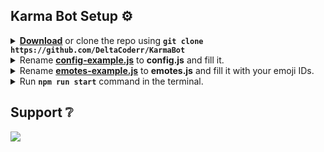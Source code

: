 ## Karma Bot Setup ⚙️

<details>
<summary>
<b><a href="https://github.com/DeltaCoderr/KarmaBot/archive/main.zip">Download</a></b> or clone the repo using <b><code>git clone https://github.com/DeltaCoderr/KarmaBot</code></b>
</summary>
<img src="https://i.imgur.com/eIJER1i.png" />
</details>

<details>
<summary>Rename <b><a href="https://github.com/DeltaCoderr/KarmaBot/blob/main/configs/config-example.js">config-example.js</a></b> to <b>config.js</b> and fill it.</summary>

```js
module.exports = {
	token: '', // Your Bot Token
	prefix: '', // Your Prefix
	devs: '', // Owner's Discord ID
	embedColor: '', // EmbedColor
	MongoURI: '', // Database URL for storing Channel's Data.
	OSU_API_KEY: '', // Osu! API key
	AME_API: '', // AME_API for Image Commands. Key can be found -> https://docs.api.amethyste.moe
};
```

</details>

<details>
<summary>Rename <b><a href="https://github.com/DeltaCoderr/KarmaBot/blob/main/configs/emotes-example.js">emotes-example.js</a></b> to <b>emotes.js</b> and fill it with your emoji IDs.</summary>

```js
module.exports = {
	fun: '',
	info: '',
	load: '',
	nsfw: '',
	anime: '',
	other: '',
	music: '',
	owner: '',
	error: '',
	image: '',
	queue: '',
	music1: '',
	success: '',
	buttons: '',
	chatbot: '',
	diskspin: '',
	verified: '',
	flyinghearts: '',
};
```

</details>

<details>
<summary>Run <b><code>npm run start</code></b> command in the terminal.</summary>

<img src="https://i.imgur.com/XpGAm24.png" height="500px"/>
</details>

## Support ❔

<a href="https://discord.gg/NtyaM9d"><img src="https://raw.githubusercontent.com/sujalgoel/KarmaBot/sujal-goel-version/.github/server.svg" /></a>
